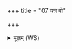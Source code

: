 +++
title = "07 यत्र वो"

+++
<details><summary>मूलम् (WS)</summary>

यत्र वो ऽक्षा हरिता अर्जुना आघाटाः कर्कयः संवदन्ति ।  
तत् परेता अप्सरसः प्रतिबुद्धा अभूतन ॥ ॥ ८ ॥
</details>